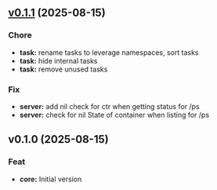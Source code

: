 
<a name="v0.1.1"></a>
## [v0.1.1](https://github.com/plasma-containers/plasma/compare/v0.1.0...v0.1.1) (2025-08-15)

### Chore

* **task:** rename tasks to leverage namespaces, sort tasks
* **task:** hide internal tasks
* **task:** remove unused tasks

### Fix

* **server:** add nil check for ctr when getting status for /ps
* **server:** check for nil State of container when listing for /ps


<a name="v0.1.0"></a>
## v0.1.0 (2025-08-15)

### Feat

* **core:** Initial version

